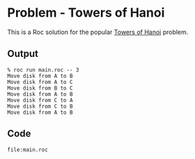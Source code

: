 
# Problem - Towers of Hanoi 

This is a Roc solution for the popular [Towers of Hanoi](https://en.wikipedia.org/wiki/Tower_of_Hanoi) problem.

## Output

```
% roc run main.roc -- 3
Move disk from A to B
Move disk from A to C
Move disk from B to C
Move disk from A to B
Move disk from C to A
Move disk from C to B
Move disk from A to B
```

## Code
```roc
file:main.roc
```